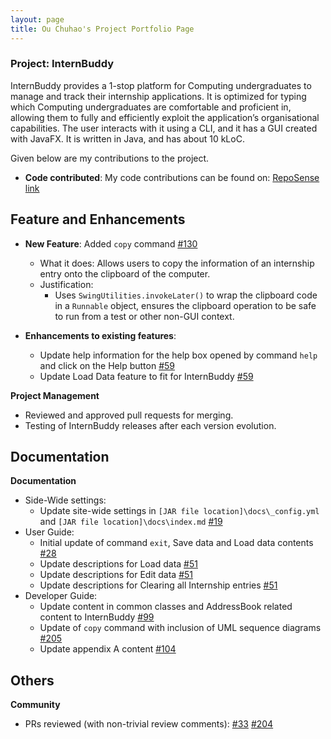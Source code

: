 ```yaml
---
layout: page
title: Ou Chuhao's Project Portfolio Page
---
```


### Project: InternBuddy

InternBuddy provides a 1-stop platform for Computing undergraduates to manage and track their internship applications. It is optimized for typing which Computing undergraduates are comfortable and proficient in, allowing them to fully and efficiently exploit the application’s organisational capabilities.
The user interacts with it using a CLI, and it has a GUI created with JavaFX. It is written in Java, and has about 10 kLoC.

Given below are my contributions to the project.

* **Code contributed**: 
My code contributions can be found on:
[RepoSense link](https://nus-cs2103-ay2223s2.github.io/tp-dashboard/?search=derricksaltfish&breakdown=true)


## Feature and Enhancements

* **New Feature**: Added `copy` command [#130](https://github.com/AY2223S2-CS2103T-T14-3/tp/pull/130)
  * What it does: Allows users to copy the information of an internship entry onto the clipboard of the computer.
  * Justification:
    * Uses `SwingUtilities.invokeLater()` to wrap the clipboard code in a `Runnable` object, ensures the clipboard operation to be safe to run from a test or other non-GUI context.

* **Enhancements to existing features**:
  * Update help information for the help box opened by command `help` and click on the Help button [#59](https://github.com/AY2223S2-CS2103T-T14-3/tp/pull/59)
  * Update Load Data feature to fit for InternBuddy [#59](https://github.com/AY2223S2-CS2103T-T14-3/tp/pull/59)

**Project Management**
* Reviewed and approved pull requests for merging.
* Testing of InternBuddy releases after each version evolution.

## Documentation

**Documentation**
* Side-Wide settings: 
  * Update site-wide settings in `[JAR file location]\docs\_config.yml` and `[JAR file location]\docs\index.md` [#19](https://github.com/AY2223S2-CS2103T-T14-3/tp/pull/19)
* User Guide:
  * Initial update of command `exit`, Save data and Load data contents [#28](https://github.com/AY2223S2-CS2103T-T14-3/tp/pull/28)
  * Update descriptions for Load data [#51](https://github.com/AY2223S2-CS2103T-T14-3/tp/pull/51)
  * Update descriptions for Edit data [#51](https://github.com/AY2223S2-CS2103T-T14-3/tp/pull/51)
  * Update descriptions for Clearing all Internship entries [#51](https://github.com/AY2223S2-CS2103T-T14-3/tp/pull/51)
* Developer Guide:
  * Update content in common classes and AddressBook related content to InternBuddy [#99](https://github.com/AY2223S2-CS2103T-T14-3/tp/pull/99)
  * Update of `copy` command with inclusion of UML sequence diagrams [#205](https://github.com/AY2223S2-CS2103T-T14-3/tp/pull/205)
  * Update appendix A content [#104](https://github.com/AY2223S2-CS2103T-T14-3/tp/pull/104)

## Others

**Community**
* PRs reviewed (with non-trivial review comments): [#33](https://github.com/AY2223S2-CS2103T-T14-3/tp/pull/33) [#204](https://github.com/AY2223S2-CS2103T-T14-3/tp/pull/204)
